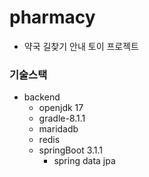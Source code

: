 # pharmacy

- 약국 길찾기 안내 토이 프로젝트
  
### 기술스택

- backend
  - openjdk 17
  - gradle-8.1.1
  - maridadb
  - redis
  - springBoot 3.1.1
    - spring data jpa
